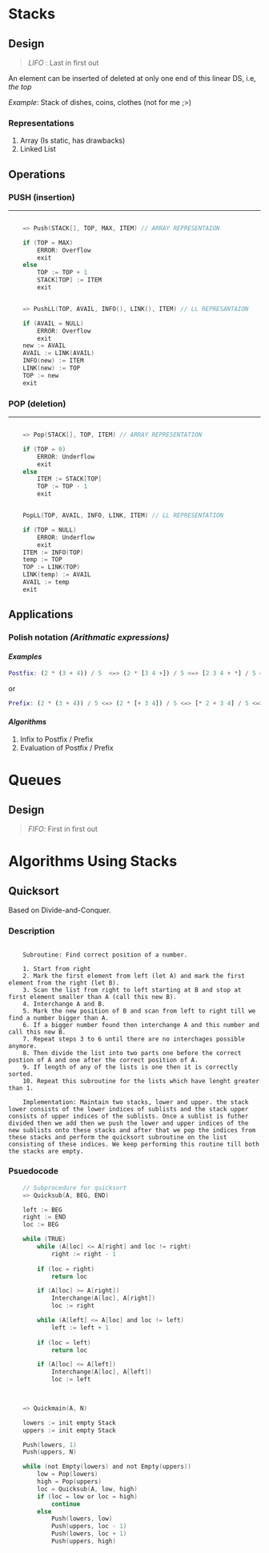 # Stacks

## Design 

> *LIFO* : Last in first out

An element can be inserted of deleted at only one end of this linear DS, i.e, *the top*

*Example*: Stack of dishes, coins, clothes (not for me ;>)

### Representations

1. Array (Is static, has drawbacks)
2. Linked List


## Operations

### PUSH (insertion)

---

```c

    => Push(STACK[], TOP, MAX, ITEM) // ARRAY REPRESENTAION

    if (TOP = MAX)
        ERROR: Overflow
        exit
    else
        TOP := TOP + 1
        STACK[TOP] := ITEM
        exit

```
```c

    => PushLL(TOP, AVAIL, INFO(), LINK(), ITEM) // LL REPRESANTAION

    if (AVAIL = NULL)
        ERROR: Overflow
        exit
    new := AVAIL
    AVAIL := LINK(AVAIL)
    INFO(new) := ITEM
    LINK(new) := TOP
    TOP := new
    exit

```

### POP (deletion)

---

```c

    => Pop(STACK[], TOP, ITEM) // ARRAY REPRESENTATION

    if (TOP = 0)
        ERROR: Underflow
        exit
    else
        ITEM := STACK[TOP]
        TOP := TOP - 1
        exit

```
```c

    PopLL(TOP, AVAIL, INFO, LINK, ITEM) // LL REPRESENTATION

    if (TOP = NULL)
        ERROR: Underflow
        exit
    ITEM := INFO(TOP)
    temp := TOP
    TOP := LINK(TOP)
    LINK(temp) := AVAIL
    AVAIL := temp
    exit

```

## Applications

### Polish notation *(Arithmatic expressions)*

#### *Examples*

```m
Postfix: (2 * (3 + 4)) / 5  <=> (2 * [3 4 +]) / 5 <=> [2 3 4 + *] / 5 <=> 2 3 4 + * 5 /
```

or

```m
Prefix: (2 * (3 + 4)) / 5 <=> (2 * [+ 3 4]) / 5 <=> [* 2 + 3 4] / 5 <=> / * 2 + 3 4 5
```

#### *Algorithms*
1. Infix to Postfix / Prefix
2. Evaluation of Postfix / Prefix
            


# Queues

## Design

> *FIFO*: First in first out


# Algorithms Using Stacks

## Quicksort

Based on Divide-and-Conquer. 

### Description

```

    Subroutine: Find correct position of a number.

    1. Start from right
    2. Mark the first element from left (let A) and mark the first element from the right (let B).
    3. Scan the list from right to left starting at B and stop at first element smaller than A (call this new B).
    4. Interchange A and B.
    5. Mark the new position of B and scan from left to right till we find a number bigger than A.
    6. If a bigger number found then interchange A and this number and call this new B. 
    7. Repeat steps 3 to 6 until there are no interchages possible anymore.
    8. Then divide the list into two parts one before the correct postion of A and one after the correct position of A.
    9. If length of any of the lists is one then it is correctly sorted.
    10. Repeat this subroutine for the lists which have lenght greater than 1.

    Implementation: Maintain two stacks, lower and upper. the stack lower consists of the lower indices of sublists and the stack upper consists of upper indices of the sublists. Once a sublist is futher divided then we add then we push the lower and upper indices of the new sublists onto these stacks and after that we pop the indices from these stacks and perform the quicksort subroutine on the list consisting of these indices. We keep performing this routine till both the stacks are empty.

```

### Psuedocode

```c
    // Subprocedure for quicksort
    => Quicksub(A, BEG, END)

    left := BEG
    right := END
    loc := BEG

    while (TRUE)
        while (A[loc] <= A[right] and loc != right)
            right := right - 1
        
        if (loc = right)
            return loc

        if (A[loc] >= A[right])
            Interchange(A[loc], A[right])
            loc := right

        while (A[left] <= A[loc] and loc != left)
            left := left + 1
        
        if (loc = left)
            return loc

        if (A[loc] <= A[left])
            Interchange(A[loc], A[left])
            loc := left
    
```

```c

    => Quickmain(A, N)

    lowers := init empty Stack
    uppers := init empty Stack

    Push(lowers, 1)
    Push(uppers, N)

    while (not Empty(lowers) and not Empty(uppers))
        low = Pop(lowers)
        high = Pop(uppers)
        loc = Quicksub(A, low, high)
        if (loc = low or loc = high)
            continue
        else
            Push(lowers, low)
            Push(uppers, loc - 1)
            Push(lowers, loc + 1)
            Push(uppers, high)
```